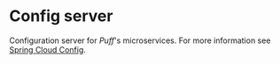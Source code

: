 # Config server
Configuration server for _Puff_'s microservices. 
For more information see [Spring Cloud Config](https://cloud.spring.io/spring-cloud-config/reference/html/).